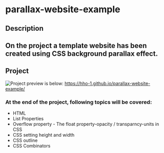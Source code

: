 # parallax-website-example
## Description
On the project a template website has been created using CSS background parallax effect.
---
## Project
![Project preview is below:](./Paralaks-Web-Sitesi.gif)
https://hho-1.github.io/parallax-website-example/
### At the end of the project, following topics will be covered:
- HTML
- List Properties
- Overflow property - The float property-opacity / transparncy-units in CSS
- CSS setting height and width
- CSS outline
- CSS Combinators
